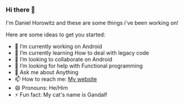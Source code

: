 ### Hi there 👋

I'm Daniel Horowitz and these are some things i've been working on!

Here are some ideas to get you started:

- 🔭 I’m currently working on Android
- 🌱 I’m currently learning How to deal with legacy code
- 👯 I’m looking to collaborate on Android
- 🤔 I’m looking for help with Functional programming
- 💬 Ask me about Anything
- 📫 How to reach me: [My website](danielhorowitz.io)
- 😄 Pronouns: He/Him
- ⚡ Fun fact: My cat's name is Gandalf
